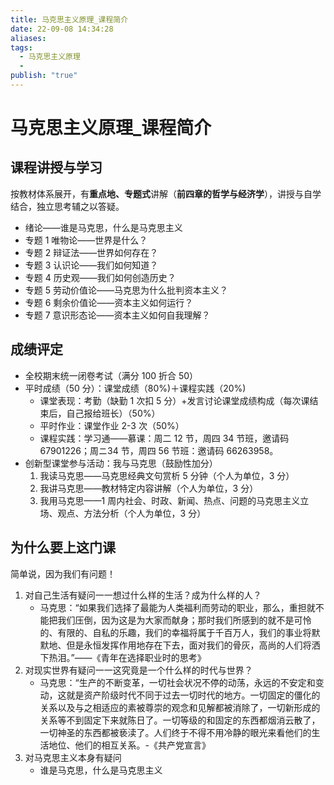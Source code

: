 ```yaml
---
title: 马克思主义原理_课程简介
date: 22-09-08 14:34:28
aliases: 
tags:
  - 马克思主义原理
  - 
publish: "true"
---
```


# 马克思主义原理_课程简介

## 课程讲授与学习

按教材体系展开，有**重点地、专题式**讲解（**前四章的哲学与经济学**），讲授与自学结合，独立思考辅之以答疑。

- 绪论——谁是马克思，什么是马克思主义
- 专题 1 唯物论——世界是什么？
- 专题 2 辩证法——世界如何存在？
- 专题 3 认识论——我们如何知道？
- 专题 4 历史观——我们如何创造历史？
- 专题 5 劳动价值论——马克思为什么批判资本主义？
- 专题 6 剩余价值论——资本主义如何运行？
- 专题 7 意识形态论——资本主义如何自我理解？

## 成绩评定

- 全校期末统一闭卷考试（满分 100 折合 50）
- 平时成绩（50 分）：课堂成绩（80%)＋课程实践（20%)
	- 课堂表现：考勤（缺勤 1 次扣 5 分）+发言讨论课堂成绩构成（每次课结束后，自己报给班长）（50%）
	- 平时作业：课堂作业 2-3 次（50%）
	- 课程实践：学习通——慕课：周二 12 节，周四 34 节班，邀请码 67901226；周ニ34 节，周四 56 节班：邀请码 66263958。
- 创新型课堂参与活动：我与马克思（鼓励性加分）
	1. 我读马克思——马克思经典文句赏析 5 分钟（个人为单位，3 分）
	2. 我讲马克思——教材特定内容讲解（个人为单位，3 分）
	3. 我用马克思——1 周内社会、时政、新闻、热点、问题的马克思主义立场、观点、方法分析（个人为单位，3 分）

## 为什么要上这门课

简单说，因为我们有问题！
1. 对自己生活有疑问一一想过什么样的生活？成为什么样的人？
	- 马克思：“如果我们选择了最能为人类福利而劳动的职业，那么，重担就不能把我们压倒，因为这是为大家而献身；那时我们所感到的就不是可怜的、有限的、自私的乐趣，我们的幸福将属于千百万人，我们的事业将默默地、但是永恒发挥作用地存在下去，面对我们的骨灰，高尚的人们将洒下热泪。”——《青年在选择职业时的思考》
2. 对现实世界有疑问一一这究竟是一个什么样的时代与世界？
	- 马克思：“生产的不断变革，一切社会状况不停的动荡，永远的不安定和变动，这就是资产阶级时代不同于过去一切时代的地方。一切固定的僵化的关系以及与之相适应的素被尊崇的观念和见解都被消除了，一切新形成的关系等不到固定下来就陈日了。一切等级的和固定的东西都烟消云散了，一切神圣的东西都被亵渎了。人们终于不得不用冷静的眼光来看他们的生活地位、他们的相互关系。-《共产党宣言》
3. 对马克思主义本身有疑问
	- 谁是马克思，什么是马克思主义
